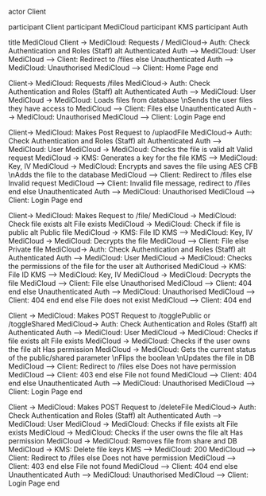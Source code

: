 actor Client

participant Client
participant MediCloud
participant KMS
participant Auth

title MediCloud
Client -> MediCloud: Requests /
MediCloud-> Auth: Check Authentication and Roles (Staff)
alt Authenticated
Auth --> MediCloud: User
MediCloud --> Client: Redirect to /files
else Unauthenticated
Auth --> MediCloud: Unauthorised
MediCloud --> Client: Home Page
end

Client-> MediCloud: Requests /files
MediCloud-> Auth: Check Authentication and Roles (Staff)
alt Authenticated
Auth --> MediCloud: User
MediCloud -> MediCloud: Loads files from database \nSends the user files they have access to
MediCloud --> Client: Files
else Unauthenticated
Auth --> MediCloud: Unauthorised
MediCloud --> Client: Login Page
end

Client-> MediCloud: Makes Post Request to /uplaodFile
MediCloud-> Auth: Check Authentication and Roles (Staff)
alt Authenticated
Auth --> MediCloud: User
MediCloud -> MediCloud: Checks the file is valid
alt Valid request
MediCloud -> KMS: Generates a key for the file
KMS --> MediCloud: Key, IV
MediCloud -> MediCloud: Encrypts and saves the file using AES CFB \nAdds the file to the database
MediCloud --> Client: Redirect to /files
else Invalid request
MediCloud --> Client: Invalid file message, redirect to /files
end
else Unauthenticated
Auth --> MediCloud: Unauthorised
MediCloud --> Client: Login Page
end

Client-> MediCloud: Makes Request to /file/<id>
MediCloud -> MediCloud: Check file exists
alt File exists
MediCloud -> MediCloud: Check if file is public
alt Public file
MediCloud -> KMS: File ID
KMS --> MediCloud: Key, IV
MediCloud -> MediCloud: Decrypts the file
MediCloud --> Client: File
else Private file
MediCloud-> Auth: Check Authentication and Roles (Staff)
alt Authenticated
Auth --> MediCloud: User
MediCloud -> MediCloud: Checks the permissions of the file for the user
alt Authorised
MediCloud -> KMS: File ID
KMS --> MediCloud: Key, IV
MediCloud -> MediCloud: Decrypts the file
MediCloud --> Client: File
else Unauthorised
MediCloud --> Client: 404
end
else Unauthenticated
Auth --> MediCloud: Unauthorised
MediCloud --> Client: 404
end
end
else File does not exist
MediCloud --> Client: 404
end

Client -> MediCloud: Makes POST Request to /togglePublic or /toggleShared
MediCloud-> Auth: Check Authentication and Roles (Staff)
alt Authenticated
Auth --> MediCloud: User
MediCloud -> MediCloud: Checks if file exists
alt File exists
MediCloud -> MediCloud: Checks if the user owns the file
alt Has permission
MediCloud -> MediCloud: Gets the current status of the public/shared parameter \nFlips the boolean \nUpdates the file in DB
MediCloud --> Client: Redirect to /files
else Does not have permission
MediCloud --> Client: 403
end
else File not found
MediCloud --> Client: 404
end
else Unauthenticated
Auth --> MediCloud: Unauthorised
MediCloud --> Client: Login Page
end

Client -> MediCloud: Makes POST Request to /deleteFile
MediCloud-> Auth: Check Authentication and Roles (Staff)
alt Authenticated
Auth --> MediCloud: User
MediCloud -> MediCloud: Checks if file exists
alt File exists
MediCloud -> MediCloud: Checks if the user owns the file
alt Has permission
MediCloud -> MediCloud: Removes file from share and DB
MediCloud -> KMS: Delete file keys
KMS --> MediCloud: 200
MediCloud --> Client: Redirect to /files
else Does not have permission
MediCloud --> Client: 403
end
else File not found
MediCloud --> Client: 404
end
else Unauthenticated
Auth --> MediCloud: Unauthorised
MediCloud --> Client: Login Page
end
